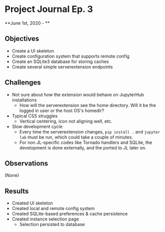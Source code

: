 # Project Journal Ep. 3
**June 1st, 2020 - **

## Objectives
- Create a UI skeleton
- Create configuration system that supports remote config
- Create an SQLite3 database for storing caches
- Create several simple serverextension endpoints

## Challenges
- Not sure about how the extension would behave on JupyterHub installations
  - How will the serverextension see the home directory. Will it be the logged in user or the host OS's homedir?
- Typical CSS struggles
  - Vertical centering, icon not aligning well, etc.
- Slow development cycle
  - Every time the serverextension changes, `pip install .` and `jupyter lab` must be run, which could take a couple of minutes.
  - For non JL-specific codes like Tornado handlers and SQLite, the development is done externally, and the ported to JL later on.

## Observations
(None)

## Results
- Created UI skeleton
- Created local and remote config system
- Created SQLite-based preferences & cache persistence
- Created instance selection page
  - Selection persisted to database